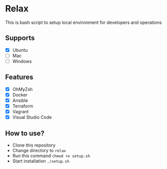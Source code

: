 # Relax

This is bash script to setup local environment for developers and operations

## Supports

- [x] Ubuntu
- [ ] Mac
- [ ] Windows

## Features

- [x] OhMyZsh
- [x] Docker
- [x] Ansible
- [x] Terraform
- [x] Vagrant
- [x] Visual Studio Code

## How to use?

- Clone this repository
- Change directory to `relax`
- Run this command `chmod +x setup.sh`
- Start installation `./setup.sh`
